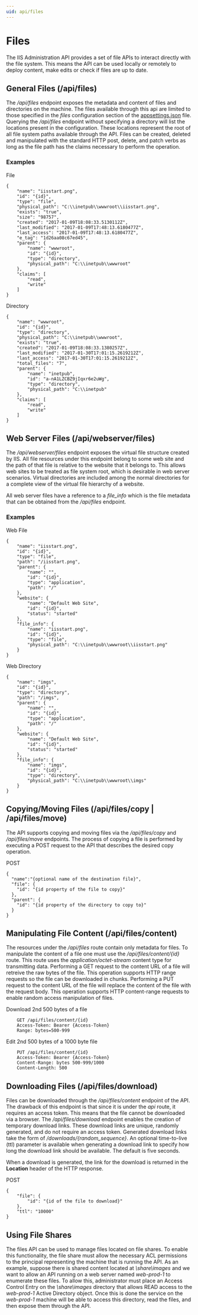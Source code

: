 ```yaml
---
uid: api/files
---
```


# Files

The IIS Administration API provides a set of file APIs to interact directly with the file system. This means the API can be used locally or remotely to deploy content, make edits or check if files are up to date.

## General Files (/api/files)

The _/api/files_ endpoint exposes the metadata and content of files and directories on the machine. The files available through this api are limited to those specified in the _files_ configuration section of the [appsettings.json](../configuration/appsettings.json.md) file. Querying the _/api/files_ endpoint without specifying a directory will list the locations present in the configuration. These locations represent the root of all file system paths available through the API. Files can be created, deleted and manipulated with the standard HTTP post, delete, and patch verbs as long as the file path has the claims necessary to perform the operation.

### Examples

File
```
{
    "name": "iisstart.png",
    "id": "{id}",
    "type": "file",
    "physical_path": "C:\\inetpub\\wwwroot\\iisstart.png",
    "exists": "true",
    "size": "98757",
    "created": "2017-01-09T18:08:33.5130112Z",
    "last_modified": "2017-01-09T17:48:13.6180477Z",
    "last_access": "2017-01-09T17:48:13.6180477Z",
    "e_tag": "1d26aa08c67ed45",
    "parent": {
        "name": "wwwroot",
        "id": "{id}",
        "type": "directory",
        "physical_path": "C:\\inetpub\\wwwroot"
    },
    "claims": [
        "read",
        "write"
    ]
}
```

Directory
```
{
    "name": "wwwroot",
    "id": "{id}",
    "type": "directory",
    "physical_path": "C:\\inetpub\\wwwroot",
    "exists": "true",
    "created": "2017-01-09T18:08:33.1380257Z",
    "last_modified": "2017-01-30T17:01:15.2619212Z",
    "last_access": "2017-01-30T17:01:15.2619212Z",
    "total_files": "7",
    "parent": {
        "name": "inetpub",
        "id": "a-nA1LZCBZ9jIqxr6e2uWg",
        "type": "directory",
        "physical_path": "C:\\inetpub"
    },
    "claims": [
        "read",
        "write"
    ]
}
```

## Web Server Files (/api/webserver/files)

The _/api/webserver/files_ endpoint exposes the virtual file structure created by IIS. All file resources under this endpoint belong to some web site and the path of that file is relative to the website that it belongs to. This allows web sites to be treated as file system root, which is desirable in web server scenarios. Virtual directories are included among the normal directories for a complete view of the virtual file hierarchy of a website.

All web server files have a reference to a *file_info* which is the file metadata that can be obtained from the _/api/files_ endpoint. 

### Examples

Web File
```
{
    "name": "iisstart.png",
    "id": "{id}",
    "type": "file",
    "path": "/iisstart.png",
    "parent": {
        "name": "",
        "id": "{id}",
        "type": "application",
        "path": "/"
    },
    "website": {
        "name": "Default Web Site",
        "id": "{id}",
        "status": "started"
    },
    "file_info": {
        "name": "iisstart.png",
        "id": "{id}",
        "type": "file",
        "physical_path": "C:\\inetpub\\wwwroot\\iisstart.png"
    }
}
```

Web Directory
```
{
    "name": "imgs",
    "id": "{id}",
    "type": "directory",
    "path": "/imgs",
    "parent": {
        "name": "",
        "id": "{id}",
        "type": "application",
        "path": "/"
    },
    "website": {
        "name": "Default Web Site",
        "id": "{id}",
        "status": "started"
    },
    "file_info": {
        "name": "imgs",
        "id": "{id}",
        "type": "directory",
        "physical_path": "C:\\inetpub\\wwwroot\\imgs"
    }
}
```

## Copying/Moving Files (/api/files/copy | /api/files/move)

The API supports copying and moving files via the _/api/files/copy_ and _/api/files/move_ endpoints. The process of copying a file is performed by executing a POST request to the API that describes the desired copy operation.

POST
```
{
  "name":"{optional name of the destination file}",
  "file": {
    "id": "{id property of the file to copy}"
  },
  "parent": {
    "id": "{id property of the directory to copy to}"
  }
}
```

## Manipulating File Content (/api/files/content)

The resources under the _/api/files_ route contain only metadata for files. To manipulate the content of a file one must use the _/api/files/content/{id}_ route. This route uses the _application/octet-stream_ content type for transmitting data. Performing a GET request to the content URL of a file will retreive the raw bytes of the file. This operation supports HTTP range requests so the file can be downloaded in chunks. Performing a PUT request to the content URL of the file will replace the content of the file with the request body. This operation supports HTTP content-range requests to enable random access manipulation of files.

Download 2nd 500 bytes of a file
```    
    GET /api/files/content/{id}
    Access-Token: Bearer {Access-Token}
    Range: bytes=500-999
```

Edit 2nd 500 bytes of a 1000 byte file
```    
    PUT /api/files/content/{id}
    Access-Token: Bearer {Access-Token}
    Content-Range: bytes 500-999/1000
    Content-Length: 500
```

## Downloading Files (/api/files/download)

Files can be downloaded through the _/api/files/content_ endpoint of the API. The drawback of this endpoint is that since it is under the _api_ route, it requires an access token. This means that the file cannot be downloaded via a browser. The _/api/files/download_ endpoint enables the creation of temporary download links. These download links are unique, randomly generated, and do not require an access token. Generated download links take the form of _/downloads/{random_sequence}_. An optional time-to-live (ttl) parameter is available when generating a download link to specify how long the download link should be available. The default is five seconds.

When a download is generated, the link for the download is returned in the **Location** header of the HTTP response.

POST
```
{
    "file": {
        "id": "{id of the file to download}"
    },
    "ttl": "10000"
}
```

## Using File Shares

The files API can be used to manage files located on file shares. To enable this functionality, the file share must allow the necessary ACL permissions to the principal representing the machine that is running the API. As an example, suppose there is shared content located at _\\share\images_ and we want to allow an API running on a web server named _web-prod-1_ to enumerate these files. To allow this, administrator must place an Access Control Entry on the  _\\share\images_ directory that allows READ access to the _web-prod-1_ Active Directory object. Once this is done the service on the _web-prod-1_ machine will be able to access this directory, read the files, and then expose them through the API.